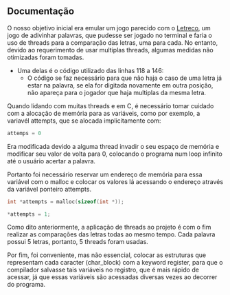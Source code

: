 ## Documentação

O nosso objetivo inicial era emular um jogo parecido com o [Letreco](https://www.gabtoschi.com/letreco/), um jogo de adivinhar palavras, que pudesse ser jogado no terminal e faria o uso de threads para a comparação das letras, uma para cada. No entanto, devido ao requerimento de usar multiplas threads, algumas medidas não otimizadas foram tomadas.

- Uma delas é o código utilizado das linhas 118 a 146:
  - O código se faz necessário para que não haja o caso de uma letra já estar na palavra, se ela for digitada novamente em outra posição, não apareça para o jogador que haja multiplas da mesma letra.

Quando lidando com muitas threads e em C, é necessário tomar cuidado com a alocação de memória para as variáveis, como por exemplo, a variavél attempts, que se alocada implicitamente com:

~~~C
attemps = 0
~~~

Era modificada devido a alguma thread invadir o seu espaço de memória e modificar seu valor de volta para 0, colocando o programa num loop infinito até o usuário acertar a palavra.

Portanto foi necessário reservar um endereço de memória para essa variável com o malloc e colocar os valores lá acessando o endereço através da variável ponteiro attempts.

~~~C
int *attempts = malloc(sizeof(int *));

*attempts = 1;
~~~

Como dito anteriormente, a aplicação de threads ao projeto é com o fim realizar as comparações das letras todas ao mesmo tempo. Cada palavra possui 5 letras, portanto, 5 threads foram usadas.

Por fim, foi conveniente, mas não essencial, colocar as estruturas que representam cada caracter (char_block) com a keyword register, para que o compilador salvasse tais variáveis no registro, que é mais rápido de acessar, já que essas variáveis são acessadas diversas vezes ao decorrer do programa.